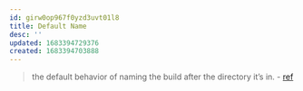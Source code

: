 ```yaml
---
id: girw0op967f0yzd3uvt01l8
title: Default Name
desc: ''
updated: 1683394729376
created: 1683394703888
---
```


> the default behavior of naming the build after the directory it’s in. - [ref](https://docs.gradle.org/current/samples/sample_building_kotlin_applications_multi_project.html)